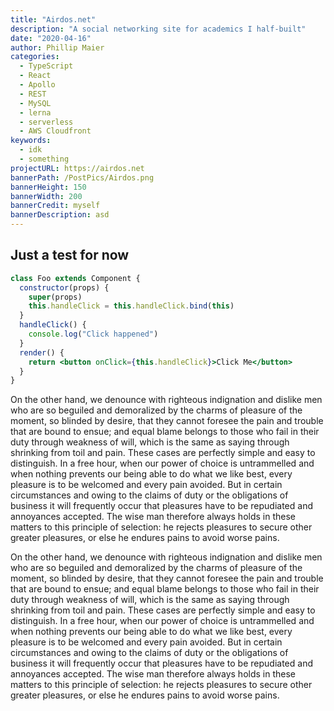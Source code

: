 ```yaml
---
title: "Airdos.net"
description: "A social networking site for academics I half-built"
date: "2020-04-16"
author: Phillip Maier
categories:
  - TypeScript
  - React
  - Apollo
  - REST
  - MySQL
  - lerna
  - serverless
  - AWS Cloudfront
keywords:
  - idk
  - something
projectURL: https://airdos.net
bannerPath: /PostPics/Airdos.png
bannerHeight: 150
bannerWidth: 200
bannerCredit: myself
bannerDescription: asd
---
```


## Just a test for now

```jsx
class Foo extends Component {
  constructor(props) {
    super(props)
    this.handleClick = this.handleClick.bind(this)
  }
  handleClick() {
    console.log("Click happened")
  }
  render() {
    return <button onClick={this.handleClick}>Click Me</button>
  }
}
```

On the other hand, we denounce with righteous indignation and dislike men who are so beguiled and demoralized by the charms of pleasure of the moment, so blinded by desire, that they cannot foresee the pain and trouble that are bound to ensue; and equal blame belongs to those who fail in their duty through weakness of will, which is the same as saying through shrinking from toil and pain. These cases are perfectly simple and easy to distinguish. In a free hour, when our power of choice is untrammelled and when nothing prevents our being able to do what we like best, every pleasure is to be welcomed and every pain avoided. But in certain circumstances and owing to the claims of duty or the obligations of business it will frequently occur that pleasures have to be repudiated and annoyances accepted. The wise man therefore always holds in these matters to this principle of selection: he rejects pleasures to secure other greater pleasures, or else he endures pains to avoid worse pains.

On the other hand, we denounce with righteous indignation and dislike men who are so beguiled and demoralized by the charms of pleasure of the moment, so blinded by desire, that they cannot foresee the pain and trouble that are bound to ensue; and equal blame belongs to those who fail in their duty through weakness of will, which is the same as saying through shrinking from toil and pain. These cases are perfectly simple and easy to distinguish. In a free hour, when our power of choice is untrammelled and when nothing prevents our being able to do what we like best, every pleasure is to be welcomed and every pain avoided. But in certain circumstances and owing to the claims of duty or the obligations of business it will frequently occur that pleasures have to be repudiated and annoyances accepted. The wise man therefore always holds in these matters to this principle of selection: he rejects pleasures to secure other greater pleasures, or else he endures pains to avoid worse pains.
